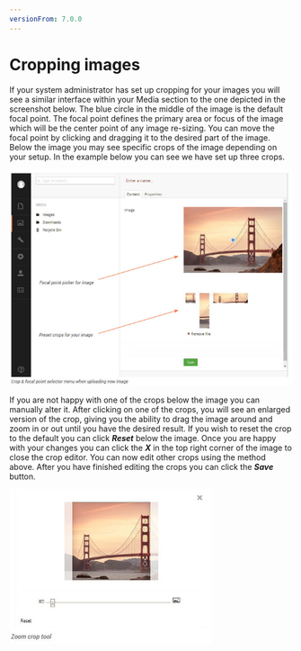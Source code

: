 ```yaml
---
versionFrom: 7.0.0
---
```


# Cropping images

If your system administrator has set up cropping for your images you will see a similar interface within your Media section to the one depicted in the screenshot below. The blue circle in the middle of the image is the default focal point. The focal point defines the primary area or focus of the image which will be the center point of any image re-sizing. You can move the focal point by clicking and dragging it to the desired part of the image. Below the image you may see specific crops of the image depending on your setup. In the example below you can see we have set up three crops.

![cropAndFocalPoint.jpg](images/cropAndFocalPoint.jpg)

If you are not happy with one of the crops below the image you can manually alter it. After clicking on one of the crops, you will see an enlarged version of the crop, giving you the ability to drag the image around and zoom in or out until you have the desired result. If you wish to reset the crop to the default you can click ***Reset*** below the image. Once you are happy with your changes you can click the ***X*** in the top right corner of the image to close the crop editor. You can now edit other crops using the method above. After you have finished editing the crops you can click the ***Save*** button.

![zoomCrop.jpg](images/zoomCrop.jpg)
